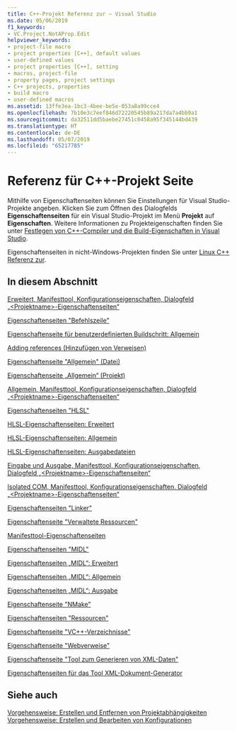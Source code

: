 ```yaml
---
title: C++-Projekt Referenz zur – Visual Studio
ms.date: 05/06/2019
f1_keywords:
- VC.Project.NotAProp.Edit
helpviewer_keywords:
- project-file macro
- project properties [C++], default values
- user-defined values
- project properties [C++], setting
- macros, project-file
- property pages, project settings
- C++ projects, properties
- build macro
- user-defined macros
ms.assetid: 13ffe3ea-1bc3-4bee-be5e-053a8a99cce4
ms.openlocfilehash: 7b10e3c7eef846d72220545b89a217da7a4bb9a1
ms.sourcegitcommit: da32511dd5baebe27451c0458a95f345144bd439
ms.translationtype: HT
ms.contentlocale: de-DE
ms.lasthandoff: 05/07/2019
ms.locfileid: "65217785"
---
```

# <a name="c-project-property-page-reference"></a>Referenz für C++-Projekt Seite

Mithilfe von Eigenschaftenseiten können Sie Einstellungen für Visual Studio-Projekte angeben. Klicken Sie zum Öffnen des Dialogfelds **Eigenschaftenseiten** für ein Visual Studio-Projekt im Menü **Projekt** auf **Eigenschaften**. Weitere Informationen zu Projekteigenschaften finden Sie unter [Festlegen von C++-Compiler und die Build-Eigenschaften in Visual Studio](../working-with-project-properties.md).

Eigenschaftenseiten in nicht-Windows-Projekten finden Sie unter [Linux C++ Referenz zur](../../linux/prop-pages-linux.md).

## <a name="in-this-section"></a>In diesem Abschnitt

[Erweitert, Manifesttool, Konfigurationseigenschaften, Dialogfeld „\<Projektname>-Eigenschaftenseiten“](advanced-manifest-tool.md)

[Eigenschaftenseiten "Befehlszeile"](command-line-property-pages.md)

[Eigenschaftenseite für benutzerdefinierten Buildschritt: Allgemein](custom-build-step-property-page-general.md)

[Adding references (Hinzufügen von Verweisen)](../adding-references-in-visual-cpp-projects.md)

[Eigenschaftenseite "Allgemein" (Datei)](general-property-page-file.md)

[Eigenschaftenseite „Allgemein“ (Projekt)](general-property-page-project.md)

[Allgemein, Manifesttool, Konfigurationseigenschaften, Dialogfeld „\<Projektname>-Eigenschaftenseiten“](general-manifest-tool-configuration-properties.md)

[Eigenschaftenseiten "HLSL"](hlsl-property-pages.md)

[HLSL-Eigenschaftenseiten: Erweitert](hlsl-property-pages-advanced.md)

[HLSL-Eigenschaftenseiten: Allgemein](hlsl-property-pages-general.md)

[HLSL-Eigenschaftenseiten: Ausgabedateien](hlsl-property-pages-output-files.md)

[Eingabe und Ausgabe, Manifesttool, Konfigurationseigenschaften, Dialogfeld „\<Projektname>-Eigenschaftenseiten“](input-and-output-manifest-tool.md)

[Isolated COM, Manifesttool, Konfigurationseigenschaften, Dialogfeld „\<Projektname>-Eigenschaftenseiten“](isolated-com-manifest-tool.md)

[Eigenschaftenseiten "Linker"](linker-property-pages.md)

[Eigenschaftenseite "Verwaltete Ressourcen"](managed-resources-property-page.md)

[Manifesttool-Eigenschaftenseiten](manifest-tool-property-pages.md)

[Eigenschaftenseiten "MIDL"](midl-property-pages.md)

[Eigenschaftenseiten „MIDL“: Erweitert](midl-property-pages-advanced.md)

[Eigenschaftenseiten „MIDL“: Allgemein](midl-property-pages-general.md)

[Eigenschaftenseiten „MIDL“: Ausgabe](midl-property-pages-output.md)

[Eigenschaftenseite "NMake"](nmake-property-page.md)

[Eigenschaftenseiten "Ressourcen"](resources-property-pages.md)

[Eigenschaftenseite "VC++-Verzeichnisse"](vcpp-directories-property-page.md)

[Eigenschaftenseite "Webverweise"](web-references-property-page.md)

[Eigenschaftenseite "Tool zum Generieren von XML-Daten"](xml-data-generator-tool-property-page.md)

[Eigenschaftenseiten für das Tool XML-Dokument-Generator](xml-document-generator-tool-property-pages.md)

## <a name="see-also"></a>Siehe auch

[Vorgehensweise: Erstellen und Entfernen von Projektabhängigkeiten](/visualstudio/ide/how-to-create-and-remove-project-dependencies)<br>
[Vorgehensweise: Erstellen und Bearbeiten von Konfigurationen](/visualstudio/ide/how-to-create-and-edit-configurations)

